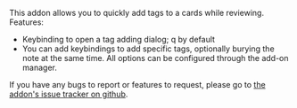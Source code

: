 This addon allows you to quickly add tags to a cards while reviewing.
Features:

* Keybinding to open a tag adding dialog; q by default
* You can add keybindings to add specific tags, optionally burying the
  note at the same time. All options can be configured through the add-on manager.

If you have any bugs to report or features to request, please go to [the
addon's issue tracker on github](https://github.com/cayennes/Quick_Tagging/issues).
